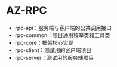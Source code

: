 # AZ-RPC
+ rpc-api：服务端与客户端的公共调用接口
+ rpc-common：项目通用枚举类和工具类
+ rpc-core：框架核心实现
+ rpc-client：测试用的客户端项目
+ rpc-server：测试用的服务端项目
